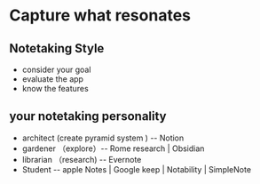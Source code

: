 # Capture what resonates

## Notetaking Style
- consider your goal
- evaluate the app
- know the features

## your notetaking  personality
- architect  (create pyramid system )  -- Notion
- gardener （explore）-- Rome research | Obsidian
- librarian （research) -- Evernote
- Student  -- apple Notes | Google keep |  Notability | SimpleNote